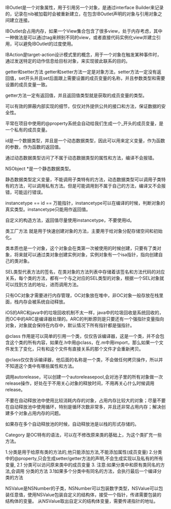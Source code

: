 IBOutlet是一个对象属性，用于引用另一个对象，是通过interface Builder来记录的，记录在nib被加载时会被重新建立，在包含IBOutlet声明的对象与引用对象之间建立连接。

IBOutlet会占用内存，如果一个View集合包含了很多view，处于内存考虑，其中一种做法是可以通过tag来辨别不同的view，或者直接代码实例化view并建立引用，可以避免IBOutlet的过度使用。

IBAction是target-action设计模式里的概念，用于一个对象在触发某种事件时，通过发送特定的动作信息给目标对象，来实现彼此联系的目的。

getter和setter方法
getter和setter方法一定是对象方法，setter方法一定没有返回值，set开头并且set后面跟上需要设置的成员变量的名称，并且参数类型和需要设置的成员变量一致。

getter方法一定有返回值，并且返回值类型就是获取的成员变量的类型。

可以有效的屏蔽内部实现的细节，仅仅对外提供公共的接口和方法，保证数据的安全性。

平常在项目中使用的@property系统会自动给我们生成一个_开头的成员变量，是一个私有的成员变量。

id是一个数据类型，并且是一个动态数据类型，因此可以用来定义变量，作为函数的参数，作为函数的返回值。

通过动态数据类型访问了不属于动态数据类型的属性和方法，编译不会报错。

NSObject *是一个静态数据类型。

静态数据类型定义变量，不能调用子类特有的方法，动态数据类型可以调用子类特有的方法，可以调用私有方法。但是可能调用到不属于自己的方法，编译又不会报错，可能运行错误。

instancetype == id == 万能指针，instancetype可以在编译的时候，判断对象的真实类型。instancetype只能用作返回值。

自定义的构造方法，返回值尽量使用instancetype，不要使用id。

类工厂方法
就是用于快速创建对象的方法，主要用于给对象分配存储空间和初始化。

类本质也是一个对象，这个对象会在类第一次被使用的时候创建，只要有了类对象，将来就可以通过类对象创建实例对象，实例对象有一个isa指针，指向创建自己的类对象。

SEL类型代表方法的签名，在类对象的方法列表中存储着该签名和方法代码的对应关系，每个类的方法，都有一个与之对应的SEL类型的对象，根据一个SEL对象就可以找到方法的地址，进而调用方法。

只有OC对象才需要进行内存管理，OC对象放在堆中，非OC对象一般存放在栈里面，栈内存会被系统自动释放。

iOS的ARC和java中的垃圾回收机制不太一样，java中的垃圾回收是系统回收的，而OC中的ARC是编译器处理的。ARC的判断原则是只要还有一个强指针变量指向对象，对象就会保持在内存中，默认情况下所有指针都是强指针。

@class 作用是可以简单的引用一个类，仅仅告诉编译器，这是一个类，并不会包含这个类的所有内容，如果在.h中用@class，在.m中用import，那么如果一个文件发生了变化，只有和这个文件有直接关系的那个文件才会重新拷贝。

@class仅仅告诉编译器，他后面的名称是一个类，不会做任何拷贝操作，所以并不知道这个类中有哪些属性和方法。

调用autorelease，可以创建一个autoreleasepool,会对池子里的所有对象做一次release操作，好处在于不用关心对象的释放时间，不用再关心什么时候调用release。

不要在自动释放池中使用比较消耗内存的对象，占用内存比较大的对象；尽量不要在自动释放池中使用循环，特别是循环次数非常多，并且还非常占用内存；解决创建多个对象占用内存的问题。

如果存在多个自动释放池的时候，自动释放池是以栈的形式存储的。

Category
是OC特有的语法，可以在不修改原来类的基础上，为这个类扩充一些方法。

1.分类是用于给原有类的方法的,他只能添加方法,不能添加属性(成员变量)
2.分类中的@property,只会生成setter/getter方法的声明,不会生成实现以及私有的所有变量,
2.1 分类可以访问原来类中的成员变量
3. 注意:如果分类中和原有类同名的方法,会调用 分类的方法 
3.1如果多个分类中有同名的方法，会执行最后一个编译分类的方法

NSValue是NSNumber的子类，NSNumber可以包装数字类型，NSValue可以包装任意值，使用NSValue包装自定义的结构体，接受一个指针，传递需要包装的结构体的变量。
从NSValue取出自定义的结构体变量，需要传递指针的地址。